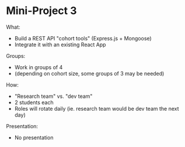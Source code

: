 
# Mini-Project 3


What:
- Build a REST API "cohort tools" (Express.js + Mongoose)
- Integrate it with an existing React App


Groups:
- Work in groups of 4
- (depending on cohort size, some groups of 3 may be needed)
<!-- 
    IMPORTANT: 
    - if there's a group of 3, share with them the planning to rotate roles.
    - see "TEACHER | Week 7 README"
-->


How:
- "Research team" vs. "dev team"
- 2 students each
- Roles will rotate daily (ie. research team would be dev team the next day)


Presentation:
- No presentation

